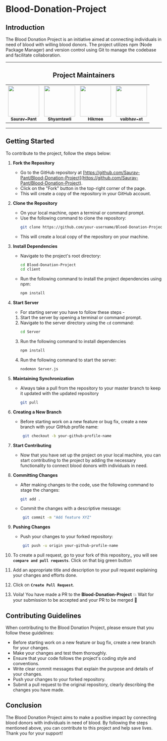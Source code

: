 # Blood-Donation-Project

## Introduction

The Blood Donation Project is an initiative aimed at connecting individuals in need of blood with willing blood donors. The project utilizes npm (Node Package Manager) and version control using Git to manage the codebase and facilitate collaboration.

---

<div align="center">

<h2 align=center>Project Maintainers</h2> 
<table align="center">
  <tr>
    <td align="center">
      <a href="https://github.com/Saurav-Pant">
        <img src="https://avatars.githubusercontent.com/u/103263909?v=4" width="100px" alt=""/>
        <br />
        <sub><b>Saurav-Pant</b></sub>
      </a>
    </td>
     <td align="center">
      <a href="https://github.com/Shyamtawli">
        <img src="https://avatars.githubusercontent.com/u/104145978?v=4" width="100px" alt=""/>
        <br />
        <sub><b>Shyamtawli</b></sub>
      </a>
    </td>
    <td align="center">
      <a href="https://github.com/hikmee">
        <img src="https://avatars.githubusercontent.com/u/89774623?v=4" width="100px" alt=""/>
        <br />
        <sub><b>Hikmee</b></sub>
      </a>
    </td>
    <td align="center">
      <a href="https://github.com/vaibhav-xt">
        <img src="https://avatars.githubusercontent.com/u/90946899?v=4" width="100px" alt=""/>
        <br />
        <sub><b>vaibhav-xt</b></sub>
      </a>
    </td>
  </tr>
</table>
</div>

---

## Getting Started

To contribute to the project, follow the steps below:

1. **Fork the Repository**

   - Go to the GitHub repository at [https://github.com/Saurav-Pant/Blood-Donation-Project](https://github.com/Saurav-Pant/Blood-Donation-Project).
   - Click on the "Fork" button in the top-right corner of the page.
   - This will create a copy of the repository in your GitHub account.

2. **Clone the Repository**

   - On your local machine, open a terminal or command prompt.
   - Use the following command to clone the repository:
     ```bash
     git clone https://github.com/your-username/Blood-Donation-Project.git
     ```
   - This will create a local copy of the repository on your machine.

3. **Install Dependencies**

   - Navigate to the project's root directory:
     ```bash
     cd Blood-Donation-Project
     cd client
     ```
   - Run the following command to install the project dependencies using npm:
     ```bash
     npm install
     ```

4. **Start Server**

   - For starting server you have to follow these steps -

   1. Start the server by opening a terminal or command prompt.
   2. Navigate to the server directory using the `cd` command:
      ```bash
      cd Server
      ```
   3. Run the following command to install dependencies
      ```bash
      npm install
      ```
   4. Run the following command to start the server:
      ```bash
      nodemon Server.js
      ```

5. **Maintaining Synchronization**

   - Always take a pull from the repository to your master branch to keep it updated with the updated repository
     ```bash
     git pull
     ```

6. **Creating a New Branch**

   - Before starting work on a new feature or bug fix, create a new branch with your GitHub profile name:

     ```bash
      git checkout -b your-github-profile-name
     ```

7. **Start Contributing**

   - Now that you have set up the project on your local machine, you can start contributing to the project by adding the necessary functionality to connect blood donors with individuals in need.

8. **Committing Changes**

   - After making changes to the code, use the following command to stage the changes:

     ```bash
     git add .
     ```

   - Commit the changes with a descriptive message:

     ```bash
      git commit -m "Add feature XYZ"
     ```

9. **Pushing Changes**

   - Push your changes to your forked repository:
     ```bash
      git push -u origin your-github-profile-name
     ```

10. To create a pull request, go to your fork of this repository,, you will see **`compare and pull requests`**. Click on that big green button

11. Add an appropriate title and description to your pull request explaining your changes and efforts done.

12. Click on **`Create Pull Request`**.

13. Voila! You have made a PR to the **Blood-Donation-Project** 💥 Wait for your submission to be accepted and your PR to be merged 🎉

## Contributing Guidelines

When contributing to the Blood Donation Project, please ensure that you follow these guidelines:

- Before starting work on a new feature or bug fix, create a new branch for your changes.
- Make your changes and test them thoroughly.
- Ensure that your code follows the project's coding style and conventions.
- Write clear commit messages that explain the purpose and details of your changes.
- Push your changes to your forked repository.
- Submit a pull request to the original repository, clearly describing the changes you have made.

## Conclusion

The Blood Donation Project aims to make a positive impact by connecting blood donors with individuals in need of blood. By following the steps mentioned above, you can contribute to this project and help save lives. Thank you for your support!
